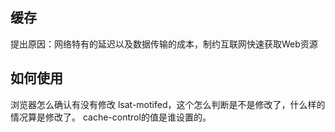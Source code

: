 ## 缓存
提出原因：网络特有的延迟以及数据传输的成本，制约互联网快速获取Web资源
## 如何使用
浏览器怎么确认有没有修改 lsat-motifed，这个怎么判断是不是修改了，什么样的情况算是修改了。
cache-control的值是谁设置的。